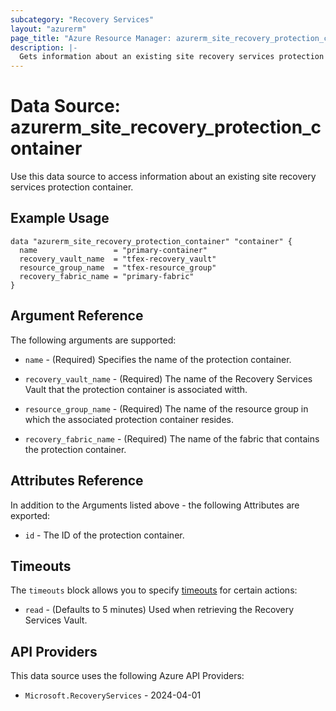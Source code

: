 ```yaml
---
subcategory: "Recovery Services"
layout: "azurerm"
page_title: "Azure Resource Manager: azurerm_site_recovery_protection_container"
description: |-
  Gets information about an existing site recovery services protection container on Azure.
---
```


# Data Source: azurerm_site_recovery_protection_container

Use this data source to access information about an existing site recovery services protection container.

## Example Usage

```hcl
data "azurerm_site_recovery_protection_container" "container" {
  name                 = "primary-container"
  recovery_vault_name  = "tfex-recovery_vault"
  resource_group_name  = "tfex-resource_group"
  recovery_fabric_name = "primary-fabric"
}
```

## Argument Reference

The following arguments are supported:

* `name` - (Required) Specifies the name of the protection container.

* `recovery_vault_name` - (Required) The name of the Recovery Services Vault that the protection container is associated witth.

* `resource_group_name` - (Required) The name of the resource group in which the associated protection container resides.

* `recovery_fabric_name` - (Required) The name of the fabric that contains the protection container.

## Attributes Reference

In addition to the Arguments listed above - the following Attributes are exported:

* `id` - The ID of the protection container.

## Timeouts

The `timeouts` block allows you to specify [timeouts](https://www.terraform.io/language/resources/syntax#operation-timeouts) for certain actions:

* `read` - (Defaults to 5 minutes) Used when retrieving the Recovery Services Vault.

## API Providers
<!-- This section is generated, changes will be overwritten -->
This data source uses the following Azure API Providers:

* `Microsoft.RecoveryServices` - 2024-04-01
